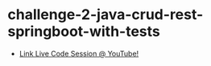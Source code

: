 # challenge-2-java-crud-rest-springboot-with-tests

* [Link Live Code Session @ YouTube!](https://youtu.be/h30XZPix0n0) 
